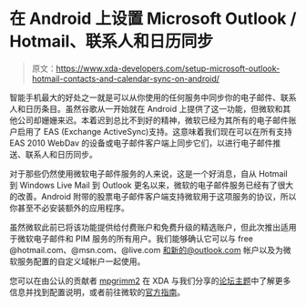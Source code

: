 # 在 Android 上设置 Microsoft Outlook / Hotmail、联系人和日历同步

> 原文：<https://www.xda-developers.com/setup-microsoft-outlook-hotmail-contacts-and-calendar-sync-on-android/>

智能手机最大的好处之一就是可以从你使用的任何服务中同步你的电子邮件、联系人和日历条目。虽然谷歌从一开始就在 Android 上提供了这一功能，但微软和其他公司却姗姗来迟。本着迟到总比不到好的精神，微软已经为其所有的电子邮件账户启用了 EAS (Exchange ActiveSync)支持。这意味着我们现在可以在所有支持 EAS 2010 WebDav 的设备或电子邮件客户端上同步它们，以进行电子邮件推送、联系人和日历同步。

对于那些仍然使用微软电子邮件服务的人来说，这是一个好消息，自从 Hotmail 到 Windows Live Mail 到 Outlook 更名以来，微软的电子邮件服务已经有了很大的改善。Android 附带的股票电子邮件客户端支持微软用于这项服务的协议，所以你甚至不必安装额外的应用程序。

虽然微软此前已将该功能提供给付费账户和免费升级的精选账户，但此次推出适用于微软电子邮件和 PIM 服务的所有用户。我们能够确认它可以与 free @hotmail.com、@msn.com、@live.com 和新的@outlook.com 帐户以及为微软服务配置的自定义域帐户一起使用。

您可以在由公认的贡献者 [mpgrimm2](http://forum.xda-developers.com/member.php?u=4328058) 在 XDA 与我们分享的[论坛主题](http://forum.xda-developers.com/showthread.php?t=1870889)中了解更多信息并找到配置说明，或者前往微软的[官方指南](http://windows.microsoft.com/en-US/hotmail/hotmail-help-center/android-hotmail-without-app)。